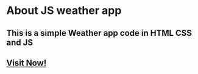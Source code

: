 # About JS weather app
## This is a simple Weather app code in HTML CSS and JS
## [Visit Now!](https://js-weather-web-app.netlify.app/)
